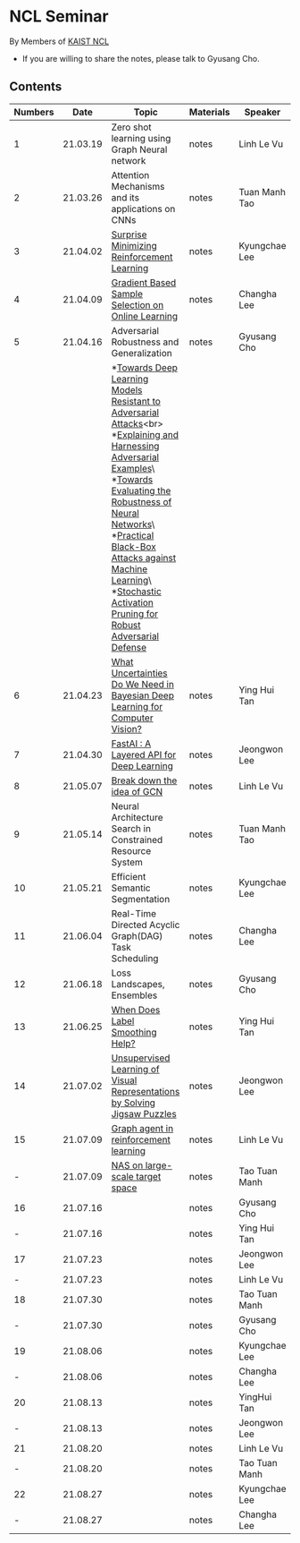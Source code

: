 # NCL Seminar

By Members of [KAIST NCL](http://ncl.kaist.ac.kr)

* If you are willing to share the notes, please talk to Gyusang Cho.


## Contents

Numbers|Date|Topic|Materials| Speaker
-------|-------|------|-------|-----
1|21.03.19|Zero shot learning using Graph Neural network|notes| Linh Le Vu
2|21.03.26|Attention Mechanisms and its applications on CNNs|notes| Tuan Manh Tao 
3|21.04.02|[Surprise Minimizing Reinforcement Learning](https://arxiv.org/pdf/1912.05510.pdf) |notes| Kyungchae Lee
4|21.04.09|[Gradient Based Sample Selection on Online Learning](https://arxiv.org/pdf/1903.08671.pdf)|notes| Changha Lee
5|21.04.16|Adversarial Robustness and Generalization|notes| Gyusang Cho
|||*[Towards Deep Learning Models Resistant to Adversarial Attacks](https://arxiv.org/pdf/1706.06083.pdf)<br\> *[Explaining and Harnessing Adversarial Examples](https://arxiv.org/pdf/1412.6572.pdf)\ *[Towards Evaluating the Robustness of Neural Networks]()\ *[Practical Black-Box Attacks against Machine Learning]()\ *[Stochastic Activation Pruning for Robust Adversarial Defense]()|
6|21.04.23| [What Uncertainties Do We Need in Bayesian Deep Learning for Computer Vision?](https://arxiv.org/pdf/1703.04977.pdf )|notes| Ying Hui Tan 
7|21.04.30|[FastAI : A Layered API for Deep Learning](https://www.mdpi.com/2078-2489/11/2/108/htm)|notes| Jeongwon Lee
8|21.05.07|[Break down the idea of GCN]()|notes| Linh Le Vu
9|21.05.14|Neural Architecture Search in Constrained Resource System|notes| Tuan Manh Tao 
10|21.05.21|Efficient Semantic Segmentation|notes| Kyungchae Lee
11|21.06.04|Real-Time Directed Acyclic Graph(DAG) Task Scheduling|notes| Changha Lee
12|21.06.18|Loss Landscapes, Ensembles|notes| Gyusang Cho
13|21.06.25|[When Does Label Smoothing Help?](https://arxiv.org/abs/1906.02629)|notes| Ying Hui Tan 
14|21.07.02|[Unsupervised Learning of Visual Representations by Solving Jigsaw Puzzles](https://arxiv.org/abs/1603.09246)|notes| Jeongwon Lee
15|21.07.09|[Graph agent in reinforcement learning]()|notes| Linh Le Vu
-|21.07.09|[NAS on large-scale target space]()|notes| Tao Tuan Manh
16|21.07.16|[]()|notes| Gyusang Cho
-|21.07.16|[]()|notes| Ying Hui Tan
17|21.07.23|[]()|notes| Jeongwon Lee
-|21.07.23|[]()|notes| Linh Le Vu
18|21.07.30|[]()|notes| Tao Tuan Manh
-|21.07.30|[]()|notes| Gyusang Cho
19|21.08.06|[]()|notes| Kyungchae Lee
-|21.08.06|[]()|notes| Changha Lee
20|21.08.13|[]()|notes| YingHui Tan
-|21.08.13|[]()|notes| Jeongwon Lee
21|21.08.20|[]()|notes| Linh Le Vu
-|21.08.20|[]()|notes| Tao Tuan Manh
22|21.08.27|[]()|notes| Kyungchae Lee
-|21.08.27|[]()|notes| Changha Lee
